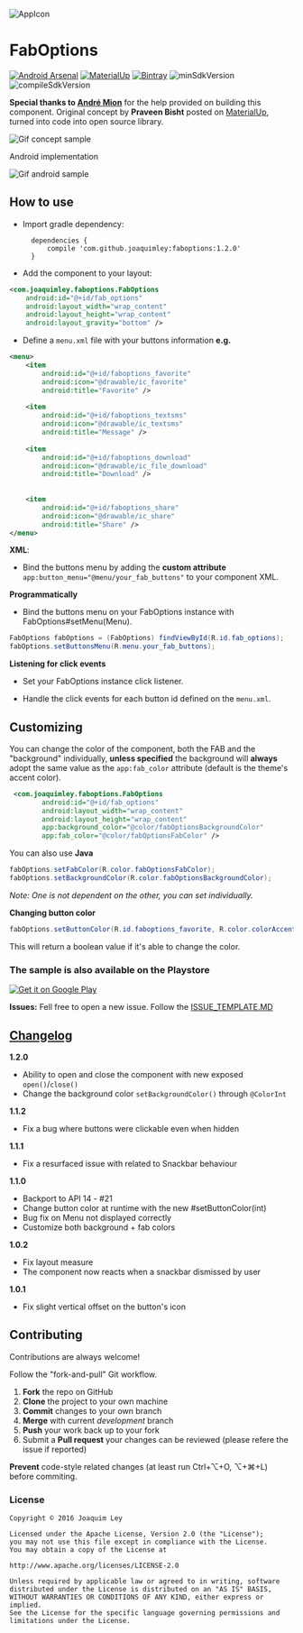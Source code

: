 ![AppIcon](../develop/sample/src/main/res/mipmap-xxhdpi/ic_launcher.png) 

# FabOptions
[![Android Arsenal](https://img.shields.io/badge/Android%20Arsenal-FabOptions-brightgreen.svg?style=flat)](http://android-arsenal.com/details/1/4734)
[![MaterialUp](https://img.shields.io/badge/MaterialUp-FabOptions-blue.svg?style=flat)](https://material.uplabs.com/posts/faboptions)
[![Bintray](https://img.shields.io/badge/Bintray-v1.2.0-brightgreen.svg?style=flat)](https://bintray.com/leyopensource/FabOptions/com.github.joaquimley%3Afaboptions/1.1.2)
![minSdkVersion](https://img.shields.io/badge/minSdkVersion-14-green.svg?style=true)
![compileSdkVersion](https://img.shields.io/badge/compileSdkVersion-27-green.svg?style=true)

**Special thanks to [André Mion](https://github.com/andremion)** for the help provided on building this component.
Original concept by **Praveen Bisht** posted on [MaterialUp](https://www.uplabs.com/posts/options-floating-interaction), turned into code into open source library.


![Gif concept sample](../master/art/faboptions_materialup_demo.gif)

Android implementation

![Gif android sample](../master/art/faboptions_demo.gif)


## How to use
- Import gradle dependency:

		dependencies {
	 	   	compile 'com.github.joaquimley:faboptions:1.2.0'
		}

- Add the component to your layout:

```xml
<com.joaquimley.faboptions.FabOptions
	android:id="@+id/fab_options"
 	android:layout_width="wrap_content"
	android:layout_height="wrap_content"
  	android:layout_gravity="bottom" />
```  

- Define a `menu.xml` file with your buttons information **e.g.**

```xml
<menu>
    <item
        android:id="@+id/faboptions_favorite"
        android:icon="@drawable/ic_favorite"
        android:title="Favorite" />
	
    <item
        android:id="@+id/faboptions_textsms"
        android:icon="@drawable/ic_textsms"
        android:title="Message" />
	
    <item
        android:id="@+id/faboptions_download"
        android:icon="@drawable/ic_file_download"
        android:title="Download" />
	
	
    <item
        android:id="@+id/faboptions_share"
        android:icon="@drawable/ic_share"
        android:title="Share" />
</menu>
```		       

**XML**:

- Bind the buttons menu by adding the  **custom attribute** `app:button_menu="@menu/your_fab_buttons"` to your component XML.

**Programmatically**

- Bind the buttons menu on your FabOptions instance with FabOptions#setMenu(Menu).

```java
FabOptions fabOptions = (FabOptions) findViewById(R.id.fab_options);
fabOptions.setButtonsMenu(R.menu.your_fab_buttons);
```
       
       

**Listening for click events**

- Set your FabOptions instance click listener.

- Handle the click events for each button id defined on the `menu.xml`.


## Customizing

You can change the color of the component, both the FAB and the "background" individually, **unless specified** the background will **always** adopt the same value as the ```app:fab_color``` attribute (default is the theme's accent color).


```xml
 <com.joaquimley.faboptions.FabOptions
        android:id="@+id/fab_options"
        android:layout_width="wrap_content"
        android:layout_height="wrap_content"
        app:background_color="@color/fabOptionsBackgroundColor"
        app:fab_color="@color/fabOptionsFabColor" />
```	

You can also use **Java**

```java
fabOptions.setFabColor(R.color.fabOptionsFabColor);
fabOptions.setBackgroundColor(R.color.fabOptionsBackgroundColor);
```

*Note: One is not dependent on the other, you can set individually.*

**Changing button color**
```java
fabOptions.setButtonColor(R.id.faboptions_favorite, R.color.colorAccent)
```

This will return a boolean value if it's able to change the color.


### The sample is also available on the Playstore

[![Get it on Google Play](../master/art/google-play-badge.png)](https://play.google.com/store/apps/details?id=com.joaquimley.faboptions.sample)

**Issues:**
Fell free to open a new issue. Follow the [ISSUE_TEMPLATE.MD](../development/ISSUE_TEMPLATE.MD)

## [Changelog](https://github.com/JoaquimLey/faboptions/releases)

**1.2.0** 
- Ability to open and close the component with new exposed `open()`/`close()`
- Change the background color `setBackgroundColor()` through `@ColorInt`

**1.1.2** 
- Fix a bug where buttons were clickable even when hidden

**1.1.1** 
- Fix a resurfaced issue with related to Snackbar behaviour 

**1.1.0** 
- Backport to API 14 - #21
- Change button color at runtime with the new #setButtonColor(int)
- Bug fix on Menu not displayed correctly
- Customize both background + fab colors

**1.0.2** 
- Fix layout measure
- The component now reacts when a snackbar dismissed by user
 

**1.0.1** 
- Fix slight vertical offset on the button's icon

## Contributing

Contributions are always welcome!

Follow the "fork-and-pull" Git workflow.

 1. **Fork** the repo on GitHub
 2. **Clone** the project to your own machine
 3. **Commit** changes to your own branch
 4. **Merge** with current *development* branch
 5. **Push** your work back up to your fork
 7. Submit a **Pull request** your changes can be reviewed (please refere the issue if reported)

**Prevent** code-style related changes (at least run Ctrl+⌥+O, ⌥+⌘+L) before commiting.

### License

	Copyright © 2016 Joaquim Ley

	Licensed under the Apache License, Version 2.0 (the "License");
	you may not use this file except in compliance with the License.
	You may obtain a copy of the License at

	http://www.apache.org/licenses/LICENSE-2.0

	Unless required by applicable law or agreed to in writing, software
	distributed under the License is distributed on an "AS IS" BASIS,
	WITHOUT WARRANTIES OR CONDITIONS OF ANY KIND, either express or 
	implied.
	See the License for the specific language governing permissions and
	limitations under the License.
